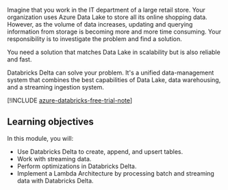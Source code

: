 Imagine that you work in the IT department of a large retail store. Your organization uses Azure Data Lake to store all its online shopping data. However, as the volume of data increases, updating and querying information from storage is becoming more and more time consuming. Your responsibility is to investigate the problem and find a solution.

You need a solution that matches Data Lake in scalability but is also reliable and fast.

Databricks Delta can solve your problem. It's a unified data-management system that combines the best capabilities of Data Lake, data warehousing, and a streaming ingestion system.

[!INCLUDE [azure-databricks-free-trial-note](../../../includes/azure-databricks-free-trial-note.md)]

## Learning objectives

In this module, you will:

- Use Databricks Delta to create, append, and upsert tables.
- Work with streaming data.
- Perform optimizations in Databricks Delta.
- Implement a Lambda Architecture by processing batch and streaming data with Databricks Delta.